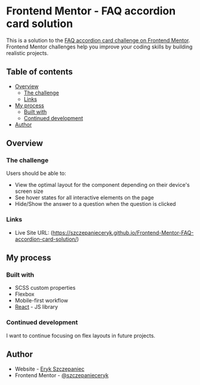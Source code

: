 # Frontend Mentor - FAQ accordion card solution

This is a solution to the [FAQ accordion card challenge on Frontend Mentor](https://www.frontendmentor.io/challenges/faq-accordion-card-XlyjD0Oam). Frontend Mentor challenges help you improve your coding skills by building realistic projects.

## Table of contents

- [Overview](#overview)
  - [The challenge](#the-challenge)
  - [Links](#links)
- [My process](#my-process)
  - [Built with](#built-with)
  - [Continued development](#continued-development)
- [Author](#author)

## Overview

### The challenge

Users should be able to:

- View the optimal layout for the component depending on their device's screen size
- See hover states for all interactive elements on the page
- Hide/Show the answer to a question when the question is clicked

### Links

- Live Site URL: (https://szczepanieceryk.github.io/Frontend-Mentor-FAQ-accordion-card-solution/)

## My process

### Built with

- SCSS custom properties
- Flexbox
- Mobile-first workflow
- [React](https://reactjs.org/) - JS library

### Continued development

I want to continue focusing on flex layouts in future projects.

## Author

- Website - [Eryk Szczepaniec](https://github.com/szczepanieceryk)
- Frontend Mentor - [@szczepanieceryk](https://www.frontendmentor.io/profile/szczepanieceryk)
